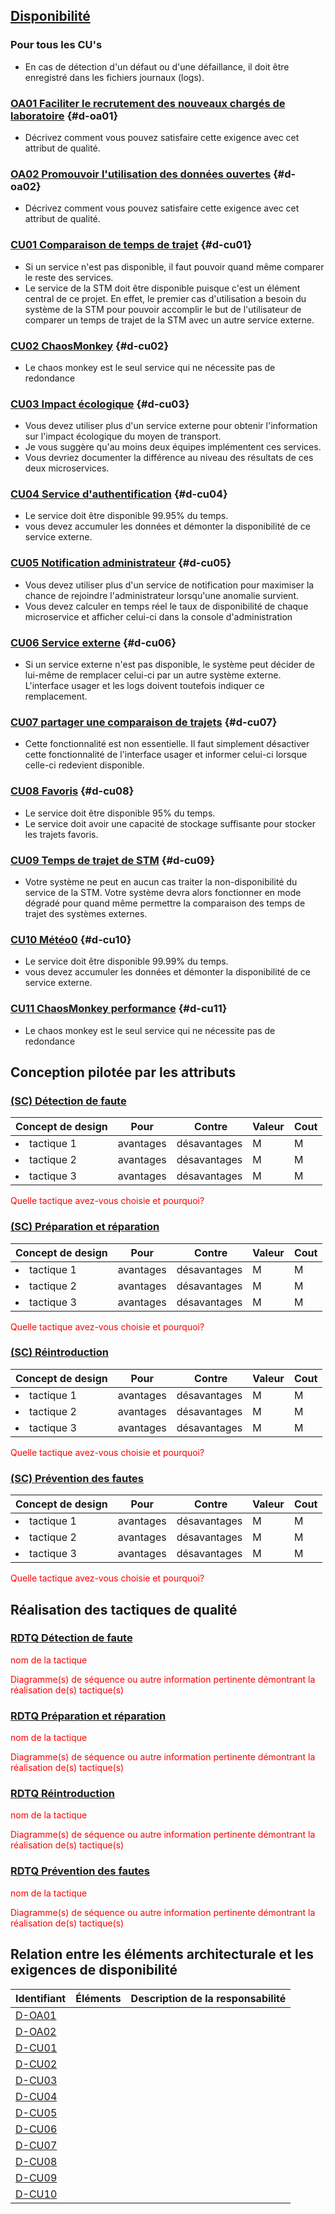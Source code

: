 ## [Disponibilité](#da-disponibilite)

### Pour tous les CU's
- En cas de détection d'un défaut ou d'une défaillance, il doit être enregistré dans les fichiers journaux (logs).

### [OA01 Faciliter le recrutement des nouveaux chargés de laboratoire](#oa01) {#d-oa01}
- Décrivez comment vous pouvez satisfaire cette exigence avec cet attribut de qualité.

### [OA02 Promouvoir l'utilisation des données ouvertes](#oa02) {#d-oa02}
- Décrivez comment vous pouvez satisfaire cette exigence avec cet attribut de qualité.

### [CU01 Comparaison de temps de trajet](#cu01) {#d-cu01}
- Si un service n'est pas disponible, il faut pouvoir quand même comparer le reste des services.
- Le service de la STM doit être disponible puisque c'est un élément central de ce projet. En effet, le premier cas d'utilisation a besoin du système de la STM pour pouvoir accomplir le but de l'utilisateur de comparer un temps de trajet de la STM avec un autre service externe.

### [CU02 ChaosMonkey](#cu02) {#d-cu02}
- Le chaos monkey est le seul service qui ne nécessite pas de redondance

### [CU03 Impact écologique](#cu03) {#d-cu03}
- Vous devez utiliser plus d'un service externe pour obtenir l'information sur l'impact écologique du moyen de transport.
- Je vous suggère qu'au moins deux équipes implémentent ces services.
- Vous devriez documenter la différence au niveau des résultats de ces deux microservices.

### [CU04 Service d'authentification](#cu04) {#d-cu04}
- Le service doit être disponible 99.95% du temps.
- vous devez accumuler les données et démonter la disponibilité de ce service externe.

### [CU05 Notification administrateur](#cu05) {#d-cu05}
- Vous devez utiliser plus d'un service de notification pour maximiser la chance de rejoindre l'administrateur lorsqu'une anomalie survient.
- Vous devez calculer en temps réel le taux de disponibilité de chaque microservice et afficher celui-ci dans la console d'administration
  
### [CU06 Service externe](#cu06) {#d-cu06}
- Si un service externe n'est pas disponible, le système peut décider de lui-même de remplacer celui-ci par un autre système externe.  L'interface usager et les logs doivent toutefois indiquer ce remplacement.

### [CU07 partager une comparaison de trajets](#cu07) {#d-cu07}
- Cette fonctionnalité est non essentielle. Il faut simplement désactiver cette fonctionnalité de l'interface usager et informer celui-ci lorsque celle-ci redevient disponible.

### [CU08 Favoris](#cu08) {#d-cu08}
- Le service doit être disponible 95% du temps.
- Le service doit avoir une capacité de stockage suffisante pour stocker les trajets favoris.

### [CU09 Temps de trajet de STM](#cu09) {#d-cu09}
- Votre système ne peut en aucun cas traiter la non-disponibilité du service de la STM.  Votre système devra alors fonctionner en mode dégradé pour quand même permettre la comparaison des temps de trajet des systèmes externes.
  
### [CU10 Météo0](#cu10) {#d-cu10}
- Le service doit être disponible 99.99% du temps.
- vous devez accumuler les données et démonter la disponibilité de ce service externe.

### [CU11 ChaosMonkey performance](#cu11) {#d-cu11}
- Le chaos monkey est le seul service qui ne nécessite pas de redondance

## Conception pilotée par les attributs

### [(SC) Détection de faute](#rdtq-détection-de-faute)
<div class="concept disponibilite">

|Concept de design| Pour | Contre| Valeur | Cout|
|-----------------|------|-------|--------|-----|
| <li>tactique 1</li>|avantages| désavantages|M|M|
| <li>tactique 2</li>|avantages| désavantages|M|M|
| <li>tactique 3</li>|avantages| désavantages|M|M|
</div>
<span style="color:red">Quelle tactique avez-vous choisie et pourquoi?</span>

### [(SC) Préparation et réparation](#rdtq-préparation-et-réparation)
<div class="concept disponibilite">

|Concept de design| Pour | Contre| Valeur | Cout|
|-----------------|------|-------|--------|-----|
| <li>tactique 1</li>|avantages| désavantages|M|M|
| <li>tactique 2</li>|avantages| désavantages|M|M|
| <li>tactique 3</li>|avantages| désavantages|M|M|
</div>
<span style="color:red">Quelle tactique avez-vous choisie et pourquoi?</span>

### [(SC) Réintroduction](#rdtq-réintroduction)
<div class="concept disponibilite">

|Concept de design| Pour | Contre| Valeur | Cout|
|-----------------|------|-------|--------|-----|
| <li>tactique 1</li>|avantages| désavantages|M|M|
| <li>tactique 2</li>|avantages| désavantages|M|M|
| <li>tactique 3</li>|avantages| désavantages|M|M|
</div>
<span style="color:red">Quelle tactique avez-vous choisie et pourquoi?</span>

### [(SC) Prévention des fautes](#rdtq-prévention-des-fautes)  
<div class="concept disponibilite">

|Concept de design| Pour | Contre| Valeur | Cout|
|-----------------|------|-------|--------|-----|
| <li>tactique 1</li>|avantages| désavantages|M|M|
| <li>tactique 2</li>|avantages| désavantages|M|M|
| <li>tactique 3</li>|avantages| désavantages|M|M|
</div>
<span style="color:red">Quelle tactique avez-vous choisie et pourquoi?</span>


## Réalisation des tactiques de qualité

###  [RDTQ Détection de faute](#sc-détection-de-faute)
<span style="color:#FF0000">nom de la tactique</span>

<span style="color:red">Diagramme(s) de séquence ou autre information pertinente démontrant la réalisation de(s) tactique(s)</span>

### [RDTQ Préparation et réparation](#sc-préparation-et-réparation)
  
  <span style="color:red">nom de la tactique</span>

  <span style="color:red">Diagramme(s) de séquence ou autre information pertinente démontrant la réalisation de(s) tactique(s)</span>

### [RDTQ Réintroduction](#sc-réintroduction)

  <span style="color:red">nom de la tactique</span>
   
  <span style="color:red">Diagramme(s) de séquence ou autre information pertinente démontrant la réalisation de(s) tactique(s)</span>
  
### [RDTQ Prévention des fautes](#sc-prévention-des-fautes) 
  <span style="color:red">nom de la tactique</span>

  <span style="color:red">Diagramme(s) de séquence ou autre information pertinente démontrant la réalisation de(s) tactique(s)</span>

## Relation entre les éléments architecturale et les exigences de disponibilité
 |Identifiant|Éléments|Description de la responsabilité|
 |-----------|--------|-------------------------------|
 |[D-OA01](#d-oa01) | |
 |[D-OA02](#d-oa02) | |
 |[D-CU01](#d-cu01) | |
 |[D-CU02](#d-cu02) | |
 |[D-CU03](#d-cu03) | |
 |[D-CU04](#d-cu04) | |
 |[D-CU05](#d-cu05) | |
 |[D-CU06](#d-cu06) | |
 |[D-CU07](#d-cu07) | |
 |[D-CU08](#d-cu08) | |
 |[D-CU09](#d-cu09) | |
 |[D-CU10](#d-cu10) | |

